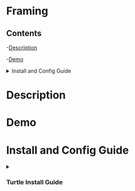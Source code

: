 # Framing


## Contents





-[Description](https://github.com/TheDjgamerProductions/Minecraft-Computercraft/main/Turtles/Farming#Description)

-[Demo](https://github.com/TheDjgamerProductions/Minecraft-Computercraft/main/Turtles/Farming#Demo)

<details> <summary> Install and Config Guide </summary>

<p>

- [Turtle Install](https://github.com/TheDjgamerProductions/Minecraft-Computercraft/main/Turtles/Farming#Demo)
- [Turtle Config](https://github.com/TheDjgamerProductions/Minecraft-Computercraft/main/Turtles/Farming#Demo)

</p>




</details>


  
  

# Description





# Demo





# Install and Config Guide

<details> <summary> <h3>Turtle Install Guide</h3> </summary>


</details>


